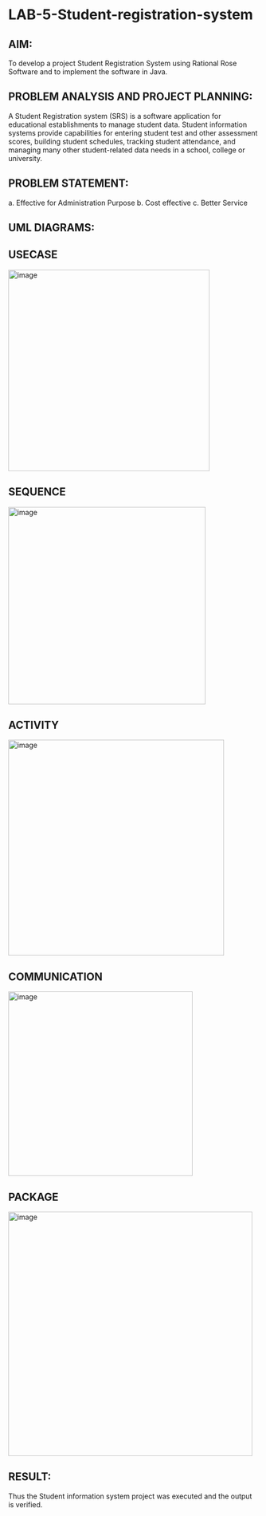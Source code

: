 # LAB-5-Student-registration-system
## AIM:
To develop a project Student Registration System using Rational Rose Software and to
implement the software in Java.
## PROBLEM ANALYSIS AND PROJECT PLANNING:
A Student Registration system (SRS) is a software application for educational
establishments to manage student data. Student information systems provide capabilities for
entering student test and other assessment scores, building student schedules, tracking student
attendance, and managing many other student-related data needs in a school, college or
university.
## PROBLEM STATEMENT:
a. Effective for Administration Purpose
b. Cost effective
c. Better Service
## UML DIAGRAMS:

## USECASE

<img width="404" alt="image" src="https://github.com/TejaswiniGugananthan/LAB-5-Student-registration-system/assets/121222763/bdd5de71-b602-4125-a610-fbec536d0079">

## SEQUENCE

<img width="396" alt="image" src="https://github.com/TejaswiniGugananthan/LAB-5-Student-registration-system/assets/121222763/403ff535-e2bc-45e0-bd5b-e5b9c5172af0">

## ACTIVITY

<img width="433" alt="image" src="https://github.com/TejaswiniGugananthan/LAB-5-Student-registration-system/assets/121222763/3fab4058-8a63-43f4-afc5-b0b7fc536482">

## COMMUNICATION

<img width="370" alt="image" src="https://github.com/TejaswiniGugananthan/LAB-5-Student-registration-system/assets/121222763/a258c476-b0e8-48d2-b24c-2eb9176e1934">

## PACKAGE

<img width="490" alt="image" src="https://github.com/TejaswiniGugananthan/LAB-5-Student-registration-system/assets/121222763/963088e5-1dd0-46b0-8a6e-f57f2f901f4f">


## RESULT:
Thus the Student information system project was executed and the output is verified.
